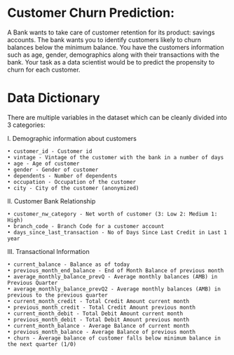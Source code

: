 # Customer Churn Prediction:

A Bank wants to take care of customer retention for its product: savings accounts. The bank wants you to identify customers likely to churn balances below the minimum balance. You have the customers information such as age, gender, demographics along with their transactions with the bank.
Your task as a data scientist would be to predict the propensity to churn for each customer.

# Data Dictionary

There are multiple variables in the dataset which can be cleanly divided into 3 categories:

I. Demographic information about customers

    • customer_id - Customer id 
    • vintage - Vintage of the customer with the bank in a number of days 
    • age - Age of customer 
    • gender - Gender of customer 
    • dependents - Number of dependents 
    • occupation - Occupation of the customer 
    • city - City of the customer (anonymized)
    
II. Customer Bank Relationship

    • customer_nw_category - Net worth of customer (3: Low 2: Medium 1: High) 
    • branch_code - Branch Code for a customer account 
    • days_since_last_transaction - No of Days Since Last Credit in Last 1 year
    
III. Transactional Information

    • current_balance - Balance as of today 
    • previous_month_end_balance - End of Month Balance of previous month 
    • average_monthly_balance_prevQ - Average monthly balances (AMB) in Previous Quarter 
    • average_monthly_balance_prevQ2 - Average monthly balances (AMB) in previous to the previous quarter 
    • current_month_credit - Total Credit Amount current month 
    • previous_month_credit - Total Credit Amount previous month 
    • current_month_debit - Total Debit Amount current month 
    • previous_month_debit - Total Debit Amount previous month 
    • current_month_balance - Average Balance of current month 
    • previous_month_balance - Average Balance of previous month 
    • churn - Average balance of customer falls below minimum balance in the next quarter (1/0) 
